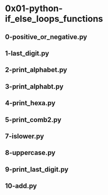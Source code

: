 # 0x01-python-if_else_loops_functions
## 0-positive_or_negative.py
## 1-last_digit.py
## 2-print_alphabet.py
## 3-print_alphabt.py
## 4-print_hexa.py
## 5-print_comb2.py
## 7-islower.py
## 8-uppercase.py
## 9-print_last_digit.py
## 10-add.py
